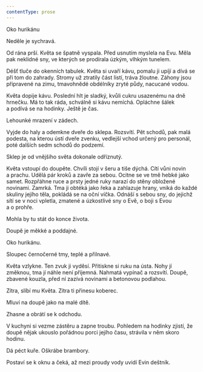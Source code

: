 ```yaml
---
contentType: prose
---
```


<section>

Oko hurikánu

Neděle je sychravá.

Od rána prší. Květa se špatně vyspala. Před usnutím myslela na Evu. Měla pak neklidné sny, ve kterých se prodírala úzkým, vlhkým tunelem.

Déšť tluče do okenních tabulek. Květa si uvaří kávu, pomalu ji upíjí a dívá se při tom do zahrady. Stromy už ztratily část listí, tráva žloutne. Záhony jsou připravené na zimu, tmavohnědé obdélníky zryté půdy, nacucané vodou.

Květa dopije kávu. Poslední hlt je sladký, kvůli cukru usazenému na dně hrnečku. Má to tak ráda, schválně si kávu nemíchá. Opláchne šálek a podívá se na hodinky. Ještě je čas.

Lehounké mrazení v zádech.

Vyjde do haly a odemkne dveře do sklepa. Rozsvítí. Pět schodů, pak malá podesta, na kterou ústí dveře zvenku, vedlejší vchod určený pro personál, poté dalších sedm schodů do podzemí.

Sklep je od vnějšího světa dokonale odříznutý.

Květa vstoupí do doupěte. Chvíli stojí v šeru a tiše dýchá. Cítí vůni novin a prachu. Udělá pár kroků a zavře za sebou. Ocitne se ve tmě hebké jako samet. Rozpřáhne ruce a prsty jedné ruky narazí do stěny obložené novinami. Zamrká. Tma ji obtéká jako řeka a zahlazuje hrany, vniká do každé skuliny jejího těla, pokládá se na oční víčka. Odnáší s sebou sny, do jejichž sítí se v noci vpletla, zmatené a úzkostlivé sny o Evě, o boji s Evou a o prohře.

Mohla by tu stát do konce života.

Doupě je měkké a poddajné.

Oko hurikánu.

Sloupec černočerné tmy, teplé a přilnavé.

Květa vzlykne. Ten zvuk ji vyděsí. Přitiskne si ruku na ústa. Nohy jí změknou, tma jí náhle není příjemná. Nahmatá vypínač a rozsvítí. Doupě, zbavené kouzla, před ní zazívá novinami a betonovou podlahou.

Zítra, slíbí mu Květa. Zítra ti přinesu koberec.

Mluví na doupě jako na malé dítě.

Zhasne a obrátí se k odchodu.

V kuchyni si vezme zástěru a zapne troubu. Pohledem na hodinky zjistí, že doupě nějak ukouslo pořádnou porci jejího času, strávila v něm skoro hodinu.

Dá péct kuře. Oškrábe brambory.

Postaví se k oknu a čeká, až mezi proudy vody uvidí Evin deštník.

</section>
